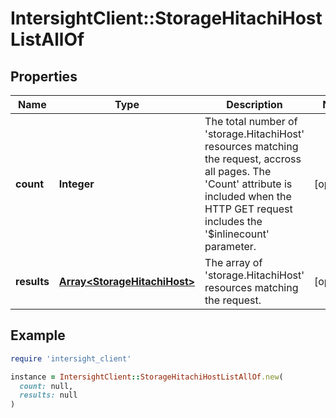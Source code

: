 # IntersightClient::StorageHitachiHostListAllOf

## Properties

| Name | Type | Description | Notes |
| ---- | ---- | ----------- | ----- |
| **count** | **Integer** | The total number of &#39;storage.HitachiHost&#39; resources matching the request, accross all pages. The &#39;Count&#39; attribute is included when the HTTP GET request includes the &#39;$inlinecount&#39; parameter. | [optional] |
| **results** | [**Array&lt;StorageHitachiHost&gt;**](StorageHitachiHost.md) | The array of &#39;storage.HitachiHost&#39; resources matching the request. | [optional] |

## Example

```ruby
require 'intersight_client'

instance = IntersightClient::StorageHitachiHostListAllOf.new(
  count: null,
  results: null
)
```

